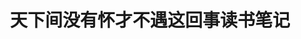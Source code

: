 ---
layout:     post
title:      天下间没有怀才不遇这回事读书笔记
category:   life
description: 天下间没有怀才不遇这回事读书笔记
---